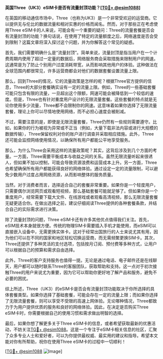**英国Three（UK3）eSIM卡是否有流量封顶功能？[[TG💪+ @esim1088](https://t.me/s/esim1088)]**

在英国的移动通信市场中，Three（也称为UK3）是一个非常受欢迎的运营商。它以提供无与伦比的数据流量和相对实惠的价格而闻名。然而，对于那些正在考虑使用Three eSIM卡的人来说，可能会有一个重要的疑问：Three的流量套餐是否会有流量封顶的功能？换句话说，在使用了特定的流量额度之后，网络速度是否会受到限制？这篇文章将深入探讨这个问题，并为你解答这个常见的疑惑。

首先，我们需要明确什么是“流量封顶”。简单来说，流量封顶是指当用户在一个计费周期内使用了超过一定量的数据后，网络服务商会采取措施来限制用户的网速。这通常是为了防止个别用户过度消耗带宽，从而影响其他用户的体验。这种做法在全球范围内都很常见，许多运营商都会对他们的数据套餐设置流量上限。

那么，回到Three的情况，它的流量政策是怎样的呢？根据Three官方提供的信息，Three的大部分套餐确实设有一定的流量上限。例如，Three的一些基础套餐可能只包含有限的流量，一旦超出这个限额，网速可能会被降低到一个较低的速度。但是，Three也有针对重度用户设计的无限流量套餐。这些套餐的特点就是无论你使用多少流量，Three都不会限制你的网速。这意味着如果你选择了无限流量套餐，理论上你可以尽情地使用网络，而不必担心速度会被削减。

不过，需要注意的是，即使是无限流量套餐，Three仍然有一些规则需要遵守。比如，如果你的行为被视为异常或不正当（例如，大量下载非法内容或进行大规模的数据传输），Three保留权利对你的账户进行调查并采取相应措施。此外，Three还可能会监控网络使用情况，以确保所有用户都能公平地享受服务。

那么，为什么Three会采用这样的流量政策呢？其实，这背后涉及到几个方面的考量。一方面，Three需要平衡成本与收益之间的关系。虽然无限流量听起来很诱人，但如果不加以控制，可能会导致资源浪费和运营成本上升。另一方面，Three也希望确保所有用户都能获得良好的网络体验。通过设定一定的流量限制，可以避免少数用户过度占用网络资源，从而影响整体的服务质量。

当然，对于消费者而言，选择适合自己的套餐非常重要。如果你是一个轻度用户，只需要偶尔浏览网页或观看短视频，那么基础套餐可能就足够了。但如果你是一个重度用户，经常需要下载大文件、在线游戏或者观看高清视频，那么无限流量套餐无疑更适合你。在做出选择之前，建议仔细阅读Three提供的各种套餐条款，并结合自己的实际需求进行决策。

除了流量封顶的问题，Three eSIM卡还有许多其他优点值得我们关注。首先，eSIM技术本身就很方便。传统的物理SIM卡需要插入手机才能使用，而eSIM可以直接嵌入设备中，无需更换实体卡。这对于经常出国旅行的人士来说尤其有用，因为他们可以在不同的国家和地区轻松切换运营商，而无需频繁更换SIM卡。其次，Three还提供了多种灵活的支付选项，包括按月订阅、预付费等多种方式，让用户可以根据自己的预算和需求自由选择。

此外，Three的客户支持服务也值得一提。无论是通过电话、电子邮件还是在线聊天，用户都可以随时联系Three的客服团队，获取帮助和支持。这一点对于初次接触Three的用户来说尤为重要，因为它可以帮助你更好地了解产品和服务，避免不必要的困扰。

综上所述，Three（UK3）的eSIM卡是否会有流量封顶功能取决于你所选择的具体套餐类型。如果你选择了基础套餐，可能会存在一定的流量上限；而如果你选择了无限流量套餐，则可以享受不受限的高速上网体验。无论哪种情况，Three都致力于为用户提供优质的服务和良好的网络体验。因此，在决定是否购买Three eSIM卡时，你需要根据自己的使用习惯和需求做出明智的选择。

最后，如果你想了解更多关于Three eSIM卡的信息，或者希望获取最新的优惠活动，不妨关注[TG💪+ @esim1088](https://t.me/s/esim1088)。这是一个专注于eSIM卡相关信息的社区，汇聚了众多专业人士和爱好者，可以为你提供最权威、最实用的建议和指导。希望本文能对你有所帮助，祝你在使用Three eSIM卡的过程中一切顺利！

[[TG💪+ @esim1088](https://t.me/s/esim1088) ![Image](https://i.postimg.cc/4NQfJmqS/Snipaste-2025-05-13-00-14-12.png)]